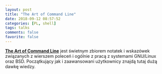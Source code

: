 ```yaml
---
layout: post
title: "The Art of Command Line"
date: 2018-09-12 08:57:52
categories: [PL, shell]
tags: talks
comments: false
favorite: false
---
```


<a href="https://github.com/jlevy/the-art-of-command-line" target="_blank"><b>The Art of Command Line</b></a> jest świetnym zbiorem notatek i wskazówek związanych z wierszem poleceń i ogólnie z pracą z systemami GNU/Linux oraz BSD. Początkujący jak i zaawansowani użytkownicy znajdą tutaj dużą dawkę wiedzy.
